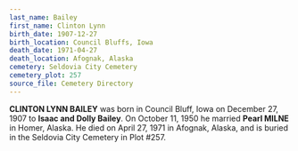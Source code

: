 ```yaml
---
last_name: Bailey
first_name: Clinton Lynn
birth_date: 1907-12-27
birth_location: Council Bluffs, Iowa
death_date: 1971-04-27
death_location: Afognak, Alaska
cemetery: Seldovia City Cemetery
cemetery_plot: 257
source_file: Cemetery Directory
---
```

**CLINTON LYNN BAILEY** was born in Council Bluff, Iowa on December 27, 1907 to **Isaac and Dolly Bailey**.  On October 11, 1950 he married **Pearl MILNE** in Homer, Alaska. He died on April 27, 1971 in Afognak, Alaska, and is buried in the Seldovia City Cemetery in Plot #257.  


